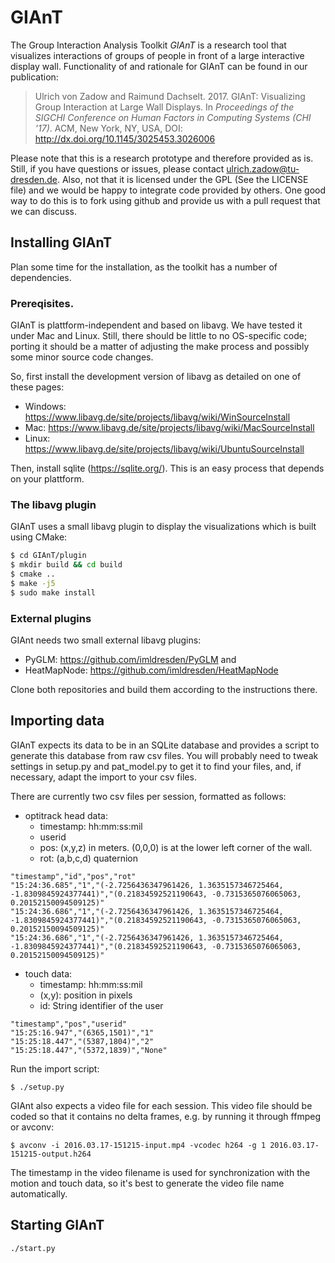 # GIAnT

The Group Interaction Analysis Toolkit *GIAnT* is a research tool that visualizes interactions of groups of people in front of a large interactive display wall. Functionality of and rationale for GIAnT can be found in our publication:

>  Ulrich von Zadow and Raimund Dachselt. 2017. GIAnT: Visualizing Group Interaction at Large Wall Displays. In *Proceedings of the SIGCHI Conference on Human Factors in Computing Systems (CHI '17)*. ACM, New York, NY, USA, DOI: http://dx.doi.org/10.1145/3025453.3026006

Please note that this is a research prototype and therefore provided as is. Still, if you have questions or issues, please contact ulrich.zadow@tu-dresden.de. Also, not that it is licensed under the GPL (See the LICENSE file) and we would be happy to integrate code provided by others. One good way to do this is to fork using github and provide us with a pull request that we can discuss.

## Installing GIAnT

Plan some time for the installation, as the toolkit has a number of dependencies.

### Prereqisites.

GIAnT is plattform-independent and based on libavg.
We have tested it under Mac and Linux.
Still, there should be little to no OS-specific code; porting it should be a matter of adjusting the make process and possibly some minor source code changes.

So, first install the development version of libavg as detailed on one of these pages:

* Windows: https://www.libavg.de/site/projects/libavg/wiki/WinSourceInstall
* Mac: https://www.libavg.de/site/projects/libavg/wiki/MacSourceInstall
* Linux: https://www.libavg.de/site/projects/libavg/wiki/UbuntuSourceInstall

Then, install sqlite (https://sqlite.org/). This is an easy process that depends on your plattform.

### The libavg plugin

GIAnT uses a small libavg plugin to display the visualizations which is built using CMake:

```bash
$ cd GIAnT/plugin
$ mkdir build && cd build
$ cmake ..
$ make -j5
$ sudo make install
```

### External plugins

GIAnt needs two small external libavg plugins:

* PyGLM: https://github.com/imldresden/PyGLM and
* HeatMapNode: https://github.com/imldresden/HeatMapNode

Clone both repositories and build them according to the instructions there.

## Importing data

GIAnT expects its data to be in an SQLite database and provides a script to generate this database from raw csv files. You will probably need to tweak settings in setup.py and pat_model.py to get it to find your files, and, if necessary, adapt the import to your csv files.

There are currently two csv files per session, formatted as follows:

* optitrack head data: 
  * timestamp: hh:mm:ss:mil
  * userid
  * pos: (x,y,z) in meters. (0,0,0) is at the lower left corner of the wall. 
  * rot: (a,b,c,d) quaternion
  
```csv
"timestamp","id","pos","rot"
"15:24:36.685","1","(-2.7256436347961426, 1.3635157346725464, -1.8309845924377441)","(0.21834592521190643, -0.7315365076065063, 0.20152150094509125)"
"15:24:36.686","1","(-2.7256436347961426, 1.3635157346725464, -1.8309845924377441)","(0.21834592521190643, -0.7315365076065063, 0.20152150094509125)"
"15:24:36.686","1","(-2.7256436347961426, 1.3635157346725464, -1.8309845924377441)","(0.21834592521190643, -0.7315365076065063, 0.20152150094509125)"
```
  
* touch data:
  * timestamp: hh:mm:ss:mil
  * (x,y): position in pixels
  * id: String identifier of the user

```csv
"timestamp","pos","userid"
"15:25:16.947","(6365,1501)","1"
"15:25:18.447","(5387,1804)","2"
"15:25:18.447","(5372,1839)","None"
```

Run the import script:

```
$ ./setup.py
```

GIAnt also expects a video file for each session. This video file should be coded so that it contains no delta frames, e.g. by running it through ffmpeg or avconv:

```
$ avconv -i 2016.03.17-151215-input.mp4 -vcodec h264 -g 1 2016.03.17-151215-output.h264
```

The timestamp in the video filename is used for synchronization with the motion and touch data, so it's best to generate the video file name automatically.

## Starting  GIAnT

```
./start.py
```
